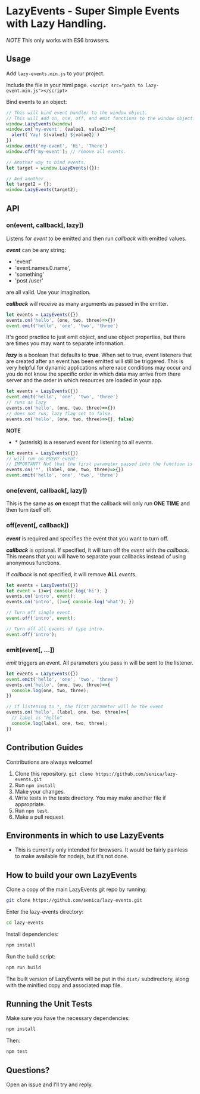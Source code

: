 LazyEvents - Super Simple Events with Lazy Handling.
====================================================

*NOTE* This only works with ES6 browsers.

Usage
-----

Add `lazy-events.min.js` to your project.

Include the file in your html page.
`<script src="path to lazy-event.min.js"></script>`

Bind events to an object:
```javascript
// This will bind event handler to the window object.
// This will add on, one, off, and emit functions to the window object.
window.LazyEvents(window)
window.on('my-event', (value1, value2)=>{
  alert(`Yay! ${value1} ${value2}`)
})
window.emit('my-event', 'Hi', 'There')
window.off('my-event'); // remove all events.

// Another way to bind events.
let target = window.LazyEvents({});

// And another...
let target2 = {};
window.LazyEvents(target2);
```

## API

### on(event, callback[, lazy])

Listens for *event* to be emitted and then run *callback* with emitted values.

***event*** can be any string:
- 'event'
- 'event.names.0.name',
- 'something'
- 'post /user'

are all valid. Use your imagination.

***callback*** will receive as many arguments as passed in the emitter.

```js
let events = LazyEvents({})
events.on('hello', (one, two, three)=>{})
event.emit('hello', 'one', 'two', 'three')
```

It's good practice to just emit object, and use object properties, but there are times you may want to separate information.

***lazy*** is a boolean that defaults to **true**. When set to true, event listeners that are created after an event has been emitted will still be triggered. This is very helpful for dynamic applications where race conditions may occur and you do not know the specific order in which data may arrive from there server and the order in which resources are loaded in your app.

```js
let events = LazyEvents({})
event.emit('hello', 'one', 'two', 'three')
// runs as lazy
events.on('hello', (one, two, three)=>{})
// does not run; lazy flag set to false.
events.on('hello', (one, two, three)=>{}, false)
```

**NOTE**
- \* (asterisk) is a reserved event for listening to all events.

```js
let events = LazyEvents({})
// will run on EVERY event!
// IMPORTANT! Not that the first parameter passed into the function is the event that was triggered. This differs from all other event listeners in which you already now what the event is.
events.on('*', (label, one, two, three)=>{})
event.emit('hello', 'one', 'two', 'three')
```

### one(event, callback[, lazy])

This is the same as ***on*** except that the callback will only run **ONE TIME** and then turn itself off.

### off(event[, callback])

***event*** is required and specifies the event that you want to turn off.

***callback*** is optional. If specified, it will turn off the *event* with the *callback*. This means that you will have to separate your callbacks instead of using anonymous functions.

If *callback* is not specified, it will remove **ALL** *event*s.

```js
let events = LazyEvents({})
let event = ()=>{ console.log('hi'); }
events.on('intro', event);
events.on('intro', ()=>{ console.log('what'); })

// Turn off single event.
event.off('intro', event);

// Turn off all events of type intro.
event.off('intro');
```

### emit(event[, ...])

*emit* triggers an event. All parameters you pass in will be sent to the listener.

```js
let events = LazyEvents({})
event.emit('hello', 'one', 'two', 'three')
events.on('hello', (one, two, three)=>{
  console.log(one, two, three);
})

// if listening to *, the first parameter will be the event
events.on('hello', (label, one, two, three)=>{
  // label is "hello"
  console.log(label, one, two, three);
})
```

Contribution Guides
--------------------------------------

Contributions are always welcome!

1. Clone this repository. `git clone https://github.com/senica/lazy-events.git`
2. Run `npm install`
3. Make your changes.
4. Write tests in the tests directory. You may make another file if appropriate.
5. Run `npm test`.
6. Make a pull request.


Environments in which to use LazyEvents
--------------------------------------

- This is currently only intended for browsers. It would be fairly painless
to make available for nodejs, but it's not done.

How to build your own LazyEvents
--------------------------------

Clone a copy of the main LazyEvents git repo by running:

```bash
git clone https://github.com/senica/lazy-events.git
```

Enter the lazy-events directory:
```bash
cd lazy-events
```

Install dependencies:
```bash
npm install
```

Run the build script:
```bash
npm run build
```
The built version of LazyEvents will be put in the `dist/` subdirectory, along with the minified copy and associated map file.


Running the Unit Tests
--------------------------------------

Make sure you have the necessary dependencies:

```bash
npm install
```

Then:

```bash
npm test
```


Questions?
----------

Open an issue and I'll try and reply.
